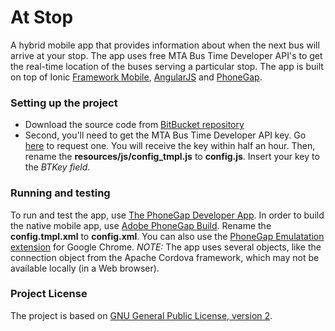 # At Stop #

A hybrid mobile app that provides information about when the next bus will arrive at your stop. The app uses free MTA Bus Time Developer API's to get the real-time location of the buses serving a particular stop. The app is built on top of Ionic [Framework Mobile](http://ionicframework.com/), [AngularJS](https://angularjs.org/) and [PhoneGap](http://phonegap.com/).

### Setting up the project ###

* Download the source code from [BitBucket repository](https://bitbucket.org/khfayzullaev/at-stop)
* Second, you'll need to get the MTA Bus Time Developer API key. Go [here](http://spreadsheets.google.com/viewform?hl=en&formkey=dG9kcGIxRFpSS0NhQWM4UjA0V0VkNGc6MQ#gid=0) to request one. You will receive the key within half an hour. Then, rename the **resources/js/config_tmpl.js** to **config.js**. Insert your key to the *BTKey field*.

### Running and testing ###

To run and test the app, use [The PhoneGap Developer App](http://app.phonegap.com/). In order to build the native mobile app, use [Adobe PhoneGap Build](https://build.phonegap.com/). Rename the **config.tmpl.xml** to **config.xml**. You can also use the [PhoneGap Emulatation extension](http://emulate.phonegap.com/) for Google Chrome. *NOTE:* The app uses several objects, like the connection object from the Apache Cordova framework, which may not be available locally (in a Web browser).

### Project License ###

The project is based on [GNU General Public License, version 2](http://www.gnu.org/licenses/gpl-2.0.html).